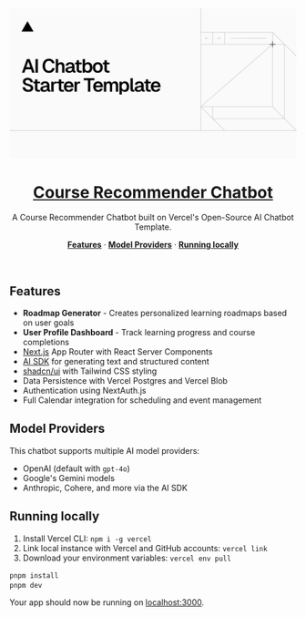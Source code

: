 <a href="https://chat.vercel.ai/">
  <img alt="Next.js 14 and App Router-ready AI chatbot." src="app/(chat)/opengraph-image.png">
  <h1 align="center">Course Recommender Chatbot</h1>
</a>

<p align="center">
  A Course Recommender Chatbot built on Vercel's Open-Source AI Chatbot Template.
</p>

<p align="center">
  <a href="#features"><strong>Features</strong></a> ·
  <a href="#model-providers"><strong>Model Providers</strong></a> ·
  <a href="#running-locally"><strong>Running locally</strong></a>
</p>
<br/>

## Features

- **Roadmap Generator** - Creates personalized learning roadmaps based on user goals
- **User Profile Dashboard** - Track learning progress and course completions
- [Next.js](https://nextjs.org) App Router with React Server Components
- [AI SDK](https://sdk.vercel.ai/docs) for generating text and structured content
- [shadcn/ui](https://ui.shadcn.com) with Tailwind CSS styling
- Data Persistence with Vercel Postgres and Vercel Blob
- Authentication using NextAuth.js
- Full Calendar integration for scheduling and event management

## Model Providers

This chatbot supports multiple AI model providers:
- OpenAI (default with `gpt-4o`)
- Google's Gemini models
- Anthropic, Cohere, and more via the AI SDK

## Running locally

1. Install Vercel CLI: `npm i -g vercel`
2. Link local instance with Vercel and GitHub accounts: `vercel link`
3. Download your environment variables: `vercel env pull`

```bash
pnpm install
pnpm dev
```

Your app should now be running on [localhost:3000](http://localhost:3000/).
